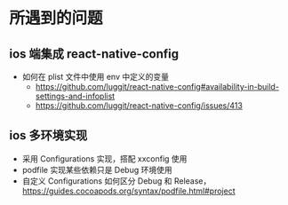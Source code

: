 # 所遇到的问题

## ios 端集成 react-native-config

- 如何在 plist 文件中使用 env 中定义的变量
  - https://github.com/luggit/react-native-config#availability-in-build-settings-and-infoplist
  - https://github.com/luggit/react-native-config/issues/413

## ios 多环境实现

- 采用 Configurations 实现，搭配 xxconfig 使用
- podfile 实现某些依赖只是 Debug 环境使用
- 自定义 Configurations 如何区分 Debug 和 Release，https://guides.cocoapods.org/syntax/podfile.html#project
